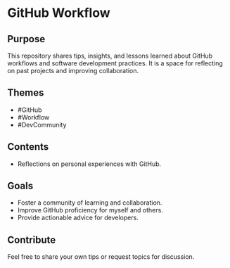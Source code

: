 # GitHub Workflow

## Purpose
This repository shares tips, insights, and lessons learned about GitHub workflows and software development practices. It is a space for reflecting on past projects and improving collaboration.

## Themes
- #GitHub
- #Workflow
- #DevCommunity

## Contents
- Reflections on personal experiences with GitHub.

## Goals
- Foster a community of learning and collaboration.
- Improve GitHub proficiency for myself and others.
- Provide actionable advice for developers.

## Contribute
Feel free to share your own tips or request topics for discussion.
